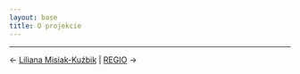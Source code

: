 ```yaml
---
layout: base
title: O projekcie
---
```




---

← [Liliana Misiak-Kuźbik](/liliana-misiak-kuzbik/#main) | [REGIO](/regio/#main) →